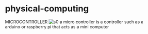 # physical-computing

MICROCONTROLLER
![s0](http://gearguyd.com/getting-started-with-arduino-microcontrollers/)
a micro controller is a controller such as a arduino or raspberry pi that acts as
a mini computer
